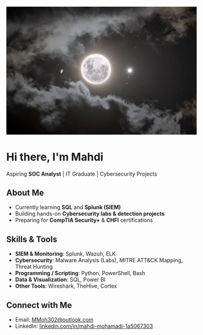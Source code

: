 <p align="center">
  <img src="https://raw.githubusercontent.com/LogsByMahdi/LogsByMahdi/main/moon.jpg" alt="Banner" />
</p>

# Hi there, I'm Mahdi  

Aspiring **SOC Analyst** | IT Graduate | Cybersecurity Projects  


## About Me  
- Currently learning **SQL** and **Splunk (SIEM)**  
- Building hands-on **Cybersecurity labs & detection projects**  
- Preparing for **CompTIA Security+** & **CHFI** certifications  


## Skills & Tools  
- **SIEM & Monitoring**: Splunk, Wazuh, ELK  
- **Cybersecurity**: Malware Analysis (Labs), MITRE ATT&CK Mapping, Threat Hunting  
- **Programming / Scripting**: Python, PowerShell, Bash  
- **Data & Visualization**: SQL, Power BI  
- **Other Tools**: Wireshark, TheHive, Cortex  

## Connect with Me  
- Email: [MMoh302@outlook.com](mailto:MMoh302@outlook.com)  
- LinkedIn: [linkedin.com/in/mahdi-mohamadi-1a5067303](https://www.linkedin.com/in/mahdi-mohamadi-1a5067303)  

